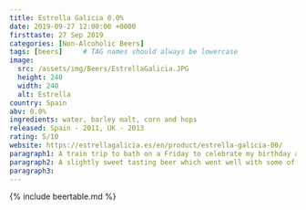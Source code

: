 ```yaml
---
title: Estrella Galicia 0.0%
date: 2019-09-27 12:00:00 +0000
firsttaste: 27 Sep 2019
categories: [Non-Alcoholic Beers]
tags: [beers]     # TAG names should always be lowercase
image:
  src: /assets/img/Beers/EstrellaGalicia.JPG
  height: 240
  width: 240
  alt: Estrella
country: Spain
abv: 0.0%
ingredients: water, barley malt, corn and hops
released: Spain - 2011, UK - 2013
rating: 5/10
website: https://estrellagalicia.es/en/product/estrella-galicia-00/
paragraph1: A train trip to bath on a Friday to celebrate my birthday and we ended up having tapas and that meant another Spanish beer.
paragraph2: A slightly sweet tasting beer which went well with some of the spicier tapas, but didn't have the same appeal to me that San Miguel did.
paragraph3: 
---
```

{% include beertable.md %}
